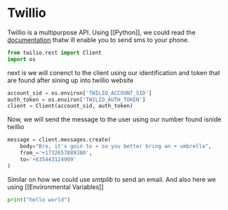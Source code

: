 # Twillio
Twillio is a multipurpose API. Using [[Python]], we could read the [documentation](https://www.twilio.com/docs/sms/quickstart/python) thatw ill enable you to send sms to your phone. 
```python
from twilio.rest import Client
import os
```

next is we will conenct to the client using our identification and token that are found after sining up into twillio website
```python
account_sid = os.environ['TWILIO_ACCOUNT_SID']
auth_token = os.environ['TWILIO_AUTH_TOKEN']
client = Client(account_sid, auth_token)
```

Now, we will send the message to the user using our number found isnide twillio
```python
message = client.messages.create(  
    body="Bro, it's goin to ☔ so you better bring an ☂ umbrella",  
    from_='+1732657889380',  
    to='+635443124909'  
)
```


Similar on how we could use *smtplib* to send an email. And also here we using [[Environmental Variables]]

```python
print("hello world")
```

